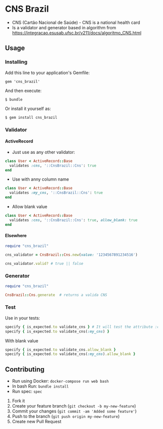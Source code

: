 # CNS Brazil
 - CNS (Cartão Nacional de Saúde) - CNS is a national health card
 - Is a validator and generator based in algorithm from https://integracao.esusab.ufsc.br/v211/docs/algoritmo_CNS.html

## Usage
### Installing
Add this line to your application's Gemfile:

    gem 'cns_brazil'

And then execute:

    $ bundle

Or install it yourself as:

    $ gem install cns_brazil

### Validator
#### ActiveRecord

 - Just use as any other validator:

```ruby
class User < ActiveRecord::Base
  validates :cns, '::CnsBrazil::Cns': true
end
```
 - Use with anny column name

```ruby
class User < ActiveRecord::Base
  validates :my_cns, '::CnsBrazil::Cns': true
end
```

 - Allow blank value

```ruby
class User < ActiveRecord::Base
  validates :cns, '::CnsBrazil::Cns': true, allow_blank: true
end
```

#### Elsewhere

```ruby
require "cns_brazil"

cns_validator = CnsBrazil::Cns.new(value: '1234567891234516')

cns_validator.valid? # true || false
```

### Generator

```ruby
require "cns_brazil"

CnsBrazil::Cns.generate  # returns a valida CNS
```

### Test

Use in your tests:

```ruby
specify { is_expected.to validate_cns } # It will test the attribute :cns by default
specify { is_expected.to validate_cns(:my_cns) }
```
With blank value

```ruby
specify { is_expected.to validate_cns.allow_blank }
specify { is_expected.to validate_cns(:my_cns).allow_blank }
```

## Contributing

 - Run using Docker: `docker-compose run web bash`
 - In bash Run: `bundle install`
 - Run spec: `spec`

1. Fork it
2. Create your feature branch (`git checkout -b my-new-feature`)
3. Commit your changes (`git commit -am 'Added some feature'`)
4. Push to the branch (`git push origin my-new-feature`)
5. Create new Pull Request
